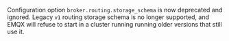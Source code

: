 Configuration option `broker.routing.storage_schema` is now deprecated and ignored. Legacy `v1` routing storage schema is no longer supported, and EMQX will refuse to start in a cluster running running older versions that still use it.
